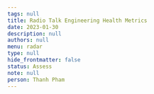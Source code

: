```yaml
---
tags: null
title: Radio Talk Engineering Health Metrics
date: 2023-01-30
description: null
authors: null
menu: radar
type: null
hide_frontmatter: false
status: Assess
note: null
person: Thanh Pham
---
```


